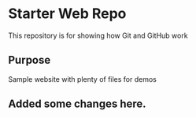 # Starter Web Repo

This repository is for showing how Git and GitHub work

## Purpose

Sample website with plenty of files for demos

## Added some changes here.
